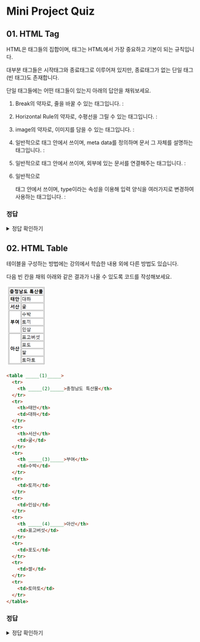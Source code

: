 # Mini Project Quiz

## 01. HTML Tag

HTML은 태그들의 집합이며, 태그는 HTML에서 가장 중요하고 기본이 되는 규칙입니다.

대부분 태그들은 시작태그와 종료태그로 이루어져 있지만, 종료태그가 없는 단일 태그(빈 태그)도 존재합니다.

단일 태그들에는 어떤 태그들이 있는지 아래의 답안을 채워보세요.

1. Break의 약자로, 줄을 바꿀 수 있는 태그입니다. :

2. Horizontal Rule의 약자로, 수평선을 그릴 수 있는 태그입니다. :

3. image의 약자로, 이미지를 담을 수 있는 태그입니다. :

4. 일반적으로 <head> 태그 안에서 쓰이며, meta data를 정의하며 문서 그 자체를 설명하는 태그입니다. :

5. 일반적으로 <head> 태그 안에서 쓰이며, 외부에 있는 문서를 연결해주는 태그입니다. :

6. 일반적으로 <form> 태그 안에서 쓰이며, type이라는 속성을 이용해 입력 양식을 여러가지로 변경하여 사용하는 태그입니다. :

### 정답

<details>
<summary>정답 확인하기</summary>
<div markdown="1">

1. br
2. hr
3. img
4. meta
5. link
6. input

</div>
</details>

## 02. HTML Table

테이블을 구성하는 방법에는 강의에서 학습한 내용 외에 다른 방법도 있습니다.

다음 빈 칸을 채워 아래와 같은 결과가 나올 수 있도록 코드를 작성해보세요.

![](./img/table.png)

```html
<table _____(1)_____>
  <tr>
    <th _____(2)_____>충청남도 특산물</th>
  </tr>
  <tr>
    <th>태안</th>
    <td>대하</td>
  </tr>
  <tr>
    <th>서산</th>
    <td>굴</td>
  </tr>
  <tr>
    <th _____(3)_____>부여</th>
    <td>수박</td>
  </tr>
  <tr>
    <td>토끼</td>
  </tr>
  <tr>
    <td>인삼</td>
  </tr>
  <tr>
    <th _____(4)_____>아산</th>
    <td>표고버섯</td>
  </tr>
  <tr>
    <td>포도</td>
  </tr>
  <tr>
    <td>쌀</td>
  </tr>
  <tr>
    <td>토마토</td>
  </tr>
</table>
```

### 정답

<details>
<summary>정답 확인하기</summary>
<div markdown="1">

1. border="1"
2. colspan="2"
3. rowspan="3"
4. rowspan="4"

</div>
</details>
